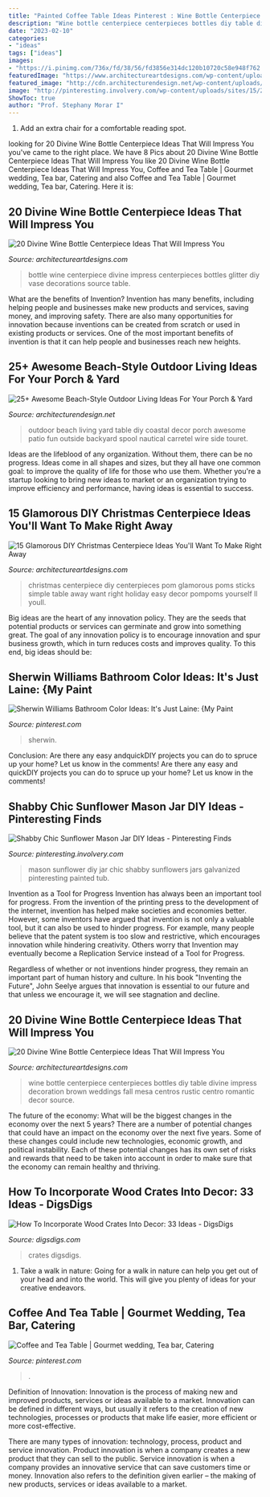 ```yaml
---
title: "Painted Coffee Table Ideas Pinterest : Wine Bottle Centerpiece Centerpieces Bottles Diy Table Divine Impress Decoration Brown Weddings Fall Mesa Centros Rustic Centro Romantic Decor Source"
description: "Wine bottle centerpiece centerpieces bottles diy table divine impress decoration brown weddings fall mesa centros rustic centro romantic decor source"
date: "2023-02-10"
categories:
- "ideas"
tags: ["ideas"]
images:
- "https://i.pinimg.com/736x/fd/38/56/fd3856e314dc120b10720c58e948f762.jpg"
featuredImage: "https://www.architectureartdesigns.com/wp-content/uploads/2016/12/15-Glamorous-DIY-Christmas-Centerpiece-Ideas-Youll-Want-To-Make-Right-Away-5.jpg"
featured_image: "http://cdn.architecturendesign.net/wp-content/uploads/2015/07/AD-Beach-Style-Outdoor-Living-Ideas-20.jpg"
image: "http://pinteresting.involvery.com/wp-content/uploads/sites/15/2016/10/1252_1883327114-1.jpg"
ShowToc: true
author: "Prof. Stephany Morar I"
---
```



1. Add an extra chair for a comfortable reading spot.

	

		
looking for 20 Divine Wine Bottle Centerpiece Ideas That Will Impress You you've came to the right place. We have 8 Pics about 20 Divine Wine Bottle Centerpiece Ideas That Will Impress You like 20 Divine Wine Bottle Centerpiece Ideas That Will Impress You, Coffee and Tea Table | Gourmet wedding, Tea bar, Catering and also Coffee and Tea Table | Gourmet wedding, Tea bar, Catering. Here it is:
		
    
## 20 Divine Wine Bottle Centerpiece Ideas That Will Impress You

<img loading=lazy src="http://www.architectureartdesigns.com/wp-content/uploads/2016/10/16-12.jpg" onerror="this.onerror=null;this.src='https://tse1.mm.bing.net/th?id=OIP.ss0s5SkabjEr6-ornNnKAwDIEs&amp;pid=15.1';" alt="20 Divine Wine Bottle Centerpiece Ideas That Will Impress You">

_Source: architectureartdesigns.com_

>bottle wine centerpiece divine impress centerpieces bottles glitter diy vase decorations source table. 

	

What are the benefits of Invention?
Invention has many benefits, including helping people and businesses make new products and services, saving money, and improving safety. There are also many opportunities for innovation because inventions can be created from scratch or used in existing products or services. One of the most important benefits of invention is that it can help people and businesses reach new heights.

    
## 25+ Awesome Beach-Style Outdoor Living Ideas For Your Porch &amp; Yard

<img loading=lazy src="http://cdn.architecturendesign.net/wp-content/uploads/2015/07/AD-Beach-Style-Outdoor-Living-Ideas-20.jpg" onerror="this.onerror=null;this.src='https://tse3.mm.bing.net/th?id=OIP.IilposCICfZE5yHu9TVVowHaKp&amp;pid=15.1';" alt="25+ Awesome Beach-Style Outdoor Living Ideas For Your Porch &amp; Yard">

_Source: architecturendesign.net_

>outdoor beach living yard table diy coastal decor porch awesome patio fun outside backyard spool nautical carretel wire side touret. 

	

Ideas are the lifeblood of any organization. Without them, there can be no progress. Ideas come in all shapes and sizes, but they all have one common goal: to improve the quality of life for those who use them. Whether you're a startup looking to bring new ideas to market or an organization trying to improve efficiency and performance, having ideas is essential to success.

    
## 15 Glamorous DIY Christmas Centerpiece Ideas You&#039;ll Want To Make Right Away

<img loading=lazy src="https://www.architectureartdesigns.com/wp-content/uploads/2016/12/15-Glamorous-DIY-Christmas-Centerpiece-Ideas-Youll-Want-To-Make-Right-Away-5.jpg" onerror="this.onerror=null;this.src='https://tse4.mm.bing.net/th?id=OIP.p23WuG71CLLooah6TF8WegHaLH&amp;pid=15.1';" alt="15 Glamorous DIY Christmas Centerpiece Ideas You&#039;ll Want To Make Right Away">

_Source: architectureartdesigns.com_

>christmas centerpiece diy centerpieces pom glamorous poms sticks simple table away want right holiday easy decor pompoms yourself ll youll. 

	

Big ideas are the heart of any innovation policy. They are the seeds that potential products or services can germinate and grow into something great. The goal of any innovation policy is to encourage innovation and spur business growth, which in turn reduces costs and improves quality. To this end, big ideas should be: 

    
## Sherwin Williams Bathroom Color Ideas: It&#039;s Just Laine: {My Paint

<img loading=lazy src="https://i.pinimg.com/736x/fd/38/56/fd3856e314dc120b10720c58e948f762.jpg" onerror="this.onerror=null;this.src='https://tse2.mm.bing.net/th?id=OIP.U-nqv5V-abNrXJKjPfj9VAHaLG&amp;pid=15.1';" alt="Sherwin Williams Bathroom Color Ideas: It&#039;s Just Laine: {My Paint">

_Source: pinterest.com_

>sherwin. 

	

Conclusion: Are there any easy andquickDIY projects you can do to spruce up your home? Let us know in the comments!
Are there any easy and quickDIY projects you can do to spruce up your home? Let us know in the comments!

    
## Shabby Chic Sunflower Mason Jar DIY Ideas - Pinteresting Finds

<img loading=lazy src="http://pinteresting.involvery.com/wp-content/uploads/sites/15/2016/10/1252_1883327114-1.jpg" onerror="this.onerror=null;this.src='https://tse4.mm.bing.net/th?id=OIP.NxW3_bwmxfJ-dcpv73NjegHaNK&amp;pid=15.1';" alt="Shabby Chic Sunflower Mason Jar DIY Ideas - Pinteresting Finds">

_Source: pinteresting.involvery.com_

>mason sunflower diy jar chic shabby sunflowers jars galvanized pinteresting painted tub. 

	

Invention as a Tool for Progress
Invention has always been an important tool for progress. From the invention of the printing press to the development of the internet, invention has helped make societies and economies better. 
However, some inventors have argued that invention is not only a valuable tool, but it can also be used to hinder progress. For example, many people believe that the patent system is too slow and restrictive, which encourages innovation while hindering creativity. Others worry that Invention may eventually become a Replication Service instead of a Tool for Progress.

Regardless of whether or not inventions hinder progress, they remain an important part of human history and culture. In his book "Inventing the Future", John Seelye argues that innovation is essential to our future and that unless we encourage it, we will see stagnation and decline.

    
## 20 Divine Wine Bottle Centerpiece Ideas That Will Impress You

<img loading=lazy src="http://www.architectureartdesigns.com/wp-content/uploads/2016/10/8-19.jpg" onerror="this.onerror=null;this.src='https://tse3.mm.bing.net/th?id=OIP.oDH1o20YAxhLieq8N7affAHaLH&amp;pid=15.1';" alt="20 Divine Wine Bottle Centerpiece Ideas That Will Impress You">

_Source: architectureartdesigns.com_

>wine bottle centerpiece centerpieces bottles diy table divine impress decoration brown weddings fall mesa centros rustic centro romantic decor source. 

	

The future of the economy: What will be the biggest changes in the economy over the next 5 years?
There are a number of potential changes that could have an impact on the economy over the next five years. Some of these changes could include new technologies, economic growth, and political instability. Each of these potential changes has its own set of risks and rewards that need to be taken into account in order to make sure that the economy can remain healthy and thriving.

    
## How To Incorporate Wood Crates Into Decor: 33 Ideas - DigsDigs

<img loading=lazy src="https://www.digsdigs.com/photos/how-to-incorporate-wood-crates-into-decor-ideas-12.jpg" onerror="this.onerror=null;this.src='https://tse1.mm.bing.net/th?id=OIP.IuaTy1o8GpnbpjQEgMQkrwHaKX&amp;pid=15.1';" alt="How To Incorporate Wood Crates Into Decor: 33 Ideas - DigsDigs">

_Source: digsdigs.com_

>crates digsdigs. 

	

1) Take a walk in nature: Going for a walk in nature can help you get out of your head and into the world. This will give you plenty of ideas for your creative endeavors.

    
## Coffee And Tea Table | Gourmet Wedding, Tea Bar, Catering

<img loading=lazy src="https://i.pinimg.com/736x/8b/30/9a/8b309a2ab035e2e10f183219c256bd89.jpg" onerror="this.onerror=null;this.src='https://tse1.mm.bing.net/th?id=OIP.YrMraQOSQHb2SIbEtLFARwHaJ3&amp;pid=15.1';" alt="Coffee and Tea Table | Gourmet wedding, Tea bar, Catering">

_Source: pinterest.com_

>. 

	

Definition of Innovation:
Innovation is the process of making new and improved products, services or ideas available to a market. Innovation can be defined in different ways, but usually it refers to the creation of new technologies, processes or products that make life easier, more efficient or more cost-effective.

There are many types of innovation: technology, process, product and service innovation. Product innovation is when a company creates a new product that they can sell to the public. Service innovation is when a company provides an innovative service that can save customers time or money. Innovation also refers to the definition given earlier – the making of new products, services or ideas available to a market.


